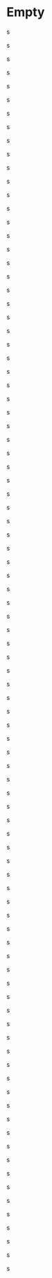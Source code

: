 # Empty

s

s

s

s

s

s

s

s

s

s

s

s

s

s

s

s

s

s

s

s

s

s

s

s

s

s

s

s

s

s

s

s

s

s

s

s

s

s

s

s

s

s

s

s

s

s

s

s

s

s

s

s

s

s

s

s

s

s

s

s

s

s

s

s

s

s

s

s

s

s

s

s

s

s

s

s

s

s

s

s

s

s

s

s

s

s

s

s

s

s

s

s
